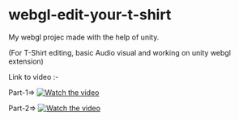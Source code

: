# webgl-edit-your-t-shirt

My webgl projec made with the help of unity.

(For T-Shirt editing, basic Audio visual and working on unity webgl extension)



Link to video :- 

Part-1=>
[![Watch the video](https://avatars.githubusercontent.com/u/20603608?s=200&v=4)](https://youtu.be/q2cUNxp4Mr8)


Part-2=>
[![Watch the video](https://www.soft8soft.com/wp-content/uploads/2018/08/webgl_error.png)]([https://youtu.be/q2cUNxp4Mr8](https://youtu.be/MqBP3ANTDfY)https://youtu.be/MqBP3ANTDfY)
